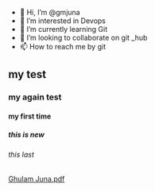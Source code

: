 - 👋 Hi, I’m @gmjuna
- 👀 I’m interested in Devops
- 🌱 I’m currently learning Git
- 💞️ I’m looking to collaborate on git _hub
- 📫 How to reach me by git
## my test
### my again test
#### my first time
##### this is new
###### this last
<!---
gmjuna/gmjuna is a ✨ special ✨ repository because its `README.md` (this file) appears on your GitHub profile.
You can click the Preview link to take a look at your changes.
--->
[Ghulam Juna.pdf](https://github.com/gmjuna/gmjuna/files/10334357/Ghulam.Juna.pdf)
